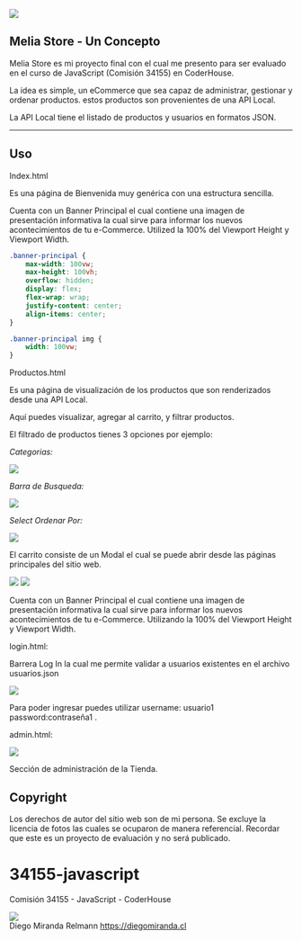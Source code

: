 ![](https://33333.cdn.cke-cs.com/kSW7V9NHUXugvhoQeFaf/images/f9390c72c1db215e2bf6f609e80bfb000e9953b86e971c2c.png)

## Melia Store - Un Concepto

Melia Store es mi proyecto final con el cual me presento para ser evaluado en el curso de JavaScript (Comisión 34155) en CoderHouse.

La idea es simple, un eCommerce que sea capaz de administrar, gestionar y ordenar productos. estos productos son provenientes de una API Local.

La API Local tiene el listado de productos y usuarios en formatos JSON.

---

## Uso

Index.html 

Es una página de Bienvenida muy genérica con una estructura sencilla. 

Cuenta con un Banner Principal el cual contiene una imagen de presentación informativa la cual sirve para informar los nuevos acontecimientos de tu e-Commerce. Utilized la 100% del Viewport Height y Viewport Width.

```css
.banner-principal {
	max-width: 100vw;
	max-height: 100vh;
	overflow: hidden;
	display: flex;
	flex-wrap: wrap;
	justify-content: center;
	align-items: center;
}

.banner-principal img {
	width: 100vw;
}
```

Productos.html 

Es una página de visualización de los productos que son renderizados desde una API Local.

Aquí puedes visualizar, agregar al carrito, y filtrar productos.

El filtrado de productos tienes 3 opciones por ejemplo:

_Categorias:_ 

![](https://33333.cdn.cke-cs.com/kSW7V9NHUXugvhoQeFaf/images/1b9f2bc55c2e1fe77c18cc73574fbce19f465cdfda16af56.png)

_Barra de Busqueda:_ 

![](https://33333.cdn.cke-cs.com/kSW7V9NHUXugvhoQeFaf/images/a55b1b347ac4f636ae1ef3c9e098075f8c919ec4a220cd41.png)

_Select Ordenar Por:_

![](https://33333.cdn.cke-cs.com/kSW7V9NHUXugvhoQeFaf/images/aabcd8aafb74079ca584d4539e10c7933cecf4740e39984f.png)

El carrito consiste de un Modal el cual se puede abrir desde las páginas principales del sitio web.

![](https://33333.cdn.cke-cs.com/kSW7V9NHUXugvhoQeFaf/images/f3cf3dab19857b5e78ddf5c6ba00b608b0372be92f4a1dca.png) ![](https://33333.cdn.cke-cs.com/kSW7V9NHUXugvhoQeFaf/images/2faa9c97ba9d800dbe340790b27a450b50938d4df8fc6e2c.png)

Cuenta con un Banner Principal el cual contiene una imagen de presentación informativa la cual sirve para informar los nuevos acontecimientos de tu e-Commerce. Utilizando la 100% del Viewport Height y Viewport Width.

login.html:

Barrera Log In la cual me permite validar a usuarios existentes en el archivo usuarios.json

![](https://33333.cdn.cke-cs.com/kSW7V9NHUXugvhoQeFaf/images/49e5f86380d7373d23c32e223515a9916f748bbf2cf45955.png)

Para poder ingresar puedes utilizar username: usuario1   password:contraseña1 .

admin.html:

![](https://33333.cdn.cke-cs.com/kSW7V9NHUXugvhoQeFaf/images/e3b9f0c1da47dd4b18525abd0ca19a4785bffde9c6dbc2ed.png)

Sección de administración de la Tienda.

## Copyright

Los derechos de autor del sitio web son de mi persona. Se excluye la licencia de fotos las cuales se ocuparon de manera referencial. Recordar que este es un proyecto de evaluación y no será publicado.

# 34155-javascript
Comisión 34155 - JavaScript - CoderHouse

![](https://33333.cdn.cke-cs.com/kSW7V9NHUXugvhoQeFaf/images/23d75c53bb47c5d38c5fd91e54493af18132afac8e0a77f2.png)     
Diego Miranda Relmann
https://diegomiranda.cl

